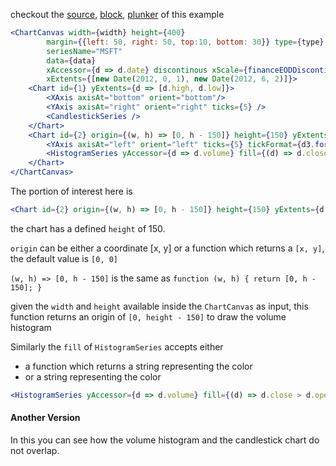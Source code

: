 checkout the [source](https://gist.github.com/rrag/0a54ca33b05001f17f8f), [block](http://bl.ocks.org/rrag/0a54ca33b05001f17f8f), [plunker](http://plnkr.co/edit/gist:0a54ca33b05001f17f8f?p=preview) of this example

```jsx
<ChartCanvas width={width} height={400}
		margin={{left: 50, right: 50, top:10, bottom: 30}} type={type}
		seriesName="MSFT"
		data={data}
		xAccessor={d => d.date} discontinous xScale={financeEODDiscontiniousScale()}
		xExtents={[new Date(2012, 0, 1), new Date(2012, 6, 2)]}>
	<Chart id={1} yExtents={d => [d.high, d.low]}>
		<XAxis axisAt="bottom" orient="bottom"/>
		<YAxis axisAt="right" orient="right" ticks={5} />
		<CandlestickSeries />
	</Chart>
	<Chart id={2} origin={(w, h) => [0, h - 150]} height={150} yExtents={d => d.volume}>
		<YAxis axisAt="left" orient="left" ticks={5} tickFormat={d3.format("s")}/>
		<HistogramSeries yAccessor={d => d.volume} fill={(d) => d.close > d.open ? "#6BA583" : "red"} />
	</Chart>
</ChartCanvas>
```

The portion of interest here is

```jsx
<Chart id={2} origin={(w, h) => [0, h - 150]} height={150} yExtents={d => d.volume}>
```

the chart has a defined `height` of 150.

`origin` can be either a coordinate [x, y] or a function which returns a `[x, y]`, the default value is `[0, 0]`

`(w, h) => [0, h - 150]` is the same as `function (w, h) { return [0, h - 150]; }`

given the `width` and `height` available inside the `ChartCanvas` as input, this function returns an origin of `[0, height - 150]` to draw the volume histogram

Similarly the `fill` of `HistogramSeries` accepts either
- a function which returns a string representing the color
- or a string representing the color

```jsx
<HistogramSeries yAccessor={d => d.volume} fill={(d) => d.close > d.open ? "#6BA583" : "red"} />
```

#### Another Version
In this you can see how the volume histogram and the candlestick chart do not overlap.